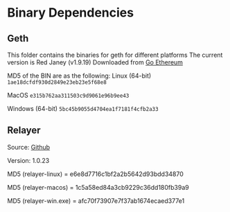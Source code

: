 Binary Dependencies
===================

Geth
----

This folder contains the binaries for geth for different platforms
The current version is Red Janey (v1.9.19)
Downloaded from [Go Ethereum](https://geth.ethereum.org/downloads/)

MD5 of the BIN are as the following:
Linux (64-bit)
`1ae18dcfdf930d2849e23eb23e5f68e8`

MacOS
`e315b762aa311503c9d9061e96b9ee43`

Windows (64-bit)
`5bc45b9055d4704ea1f7181f4cfb2a33`


Relayer
-------

Source: [Github](https://www.github.com/syscoin/relayer/)

Version: 1.0.23

MD5 (relayer-linux) = e6e8d7716c1bf2a2b5642d93bdd34870

MD5 (relayer-macos) = 1c5a58ed84a3cb9229c36dd180fb39a9

MD5 (relayer-win.exe) = afc70f73907e7f37ab1674ecaed377e1
